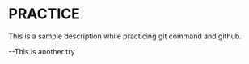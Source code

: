 
# PRACTICE

This is a sample description while practicing git command and github.

--This is another try